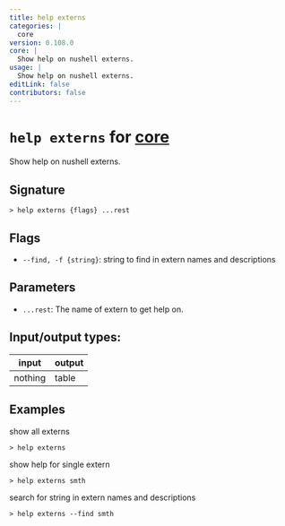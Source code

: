 ```yaml
---
title: help externs
categories: |
  core
version: 0.108.0
core: |
  Show help on nushell externs.
usage: |
  Show help on nushell externs.
editLink: false
contributors: false
---
```

<!-- This file is automatically generated. Please edit the command in https://github.com/nushell/nushell instead. -->

# `help externs` for [core](/commands/categories/core.md)

<div class='command-title'>Show help on nushell externs.</div>

## Signature

```> help externs {flags} ...rest```

## Flags

 -  `--find, -f {string}`: string to find in extern names and descriptions

## Parameters

 -  `...rest`: The name of extern to get help on.


## Input/output types:

| input   | output |
| ------- | ------ |
| nothing | table  |
## Examples

show all externs
```nu
> help externs

```

show help for single extern
```nu
> help externs smth

```

search for string in extern names and descriptions
```nu
> help externs --find smth

```

